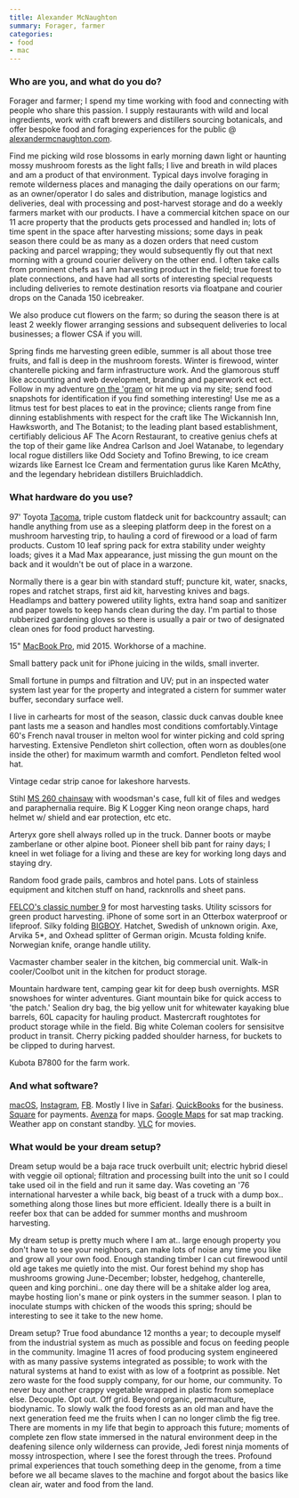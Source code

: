 ```yaml
---
title: Alexander McNaughton
summary: Forager, farmer 
categories:
- food
- mac
---
```


### Who are you, and what do you do?

Forager and farmer; I spend my time working with food and connecting with people who share this passion. I supply restaurants with wild and local ingredients, work with craft brewers and distillers sourcing botanicals, and offer bespoke food and foraging experiences for the public @ [alexandermcnaughton.com](https://alexandermcnaughton.com/ "Alexander's website.").

Find me picking wild rose blossoms in early morning dawn light or haunting mossy mushroom forests as the light falls; I live and breath in wild places and am a product of that environment. Typical days involve foraging in remote wilderness places and managing the daily operations on our farm; as an owner/operator I do sales and distribution, manage logistics and deliveries, deal with processing and post-harvest storage and do a weekly farmers market with our products. I have a commercial kitchen space on our 11 acre property that the products gets processed and handled in; lots of time spent in the space after harvesting missions; some days in peak season there could be as many as a dozen orders that need custom packing and parcel wrapping; they would subsequently fly out that next morning with a ground courier delivery on the other end. I often take calls from prominent chefs as I am harvesting product in the field; true forest to plate connections, and have had all sorts of interesting special requests including deliveries to remote destination resorts via floatpane and courier drops on the Canada 150 icebreaker.

We also produce cut flowers on the farm; so during the season there is at least 2 weekly flower arranging sessions and subsequent deliveries to local businesses; a flower CSA if you will.

Spring finds me harvesting green edible, summer is all about those tree fruits, and fall is deep in the mushroom forests. Winter is firewood, winter chanterelle picking and farm infrastructure work. And the glamorous stuff like accounting and web development, branding and paperwork ect ect. Follow in my adventure [on the 'gram](https://www.instagram.com/alexander.mcnaughton/ "Alexander's Instagram account.") or hit me up via my site; send food snapshots for identification if you find something interesting! Use me as a litmus test for best places to eat in the province; clients range from fine dinning establishments with respect for the craft like The Wickannish Inn, Hawksworth, and The Botanist; to the leading plant based establishment, certifiably delicious AF The Acorn Restaurant, to creative genius chefs at the top of their game like Andrea Carlson and Joel Watanabe, to legendary local rogue distillers like Odd Society and Tofino Brewing, to ice cream wizards like Earnest Ice Cream and fermentation gurus like Karen McAthy, and the legendary hebridean distillers Bruichladdich.

### What hardware do you use?

97' Toyota [Tacoma][tacoma.2], triple custom flatdeck unit for backcountry assault; can handle anything from use as a sleeping platform deep in the forest on a mushroom harvesting trip, to hauling a cord of firewood or a load of farm products. Custom 10 leaf spring pack for extra stability under weighty loads; gives it a Mad Max appearance, just missing the gun mount on the back and it wouldn't be out of place in a warzone.

Normally there is a gear bin with standard stuff; puncture kit, water, snacks, ropes and ratchet straps, first aid kit, harvesting knives and bags. Headlamps and battery powered utility lights, extra hand soap and sanitizer and paper towels to keep hands clean during the day. I'm partial to those rubberized gardening gloves so there is usually a pair or two of designated clean ones for food product harvesting.

15" [MacBook Pro][macbook-pro], mid 2015. Workhorse of a machine. 

Small battery pack unit for iPhone juicing in the wilds, small inverter.

Small fortune in pumps and filtration and UV; put in an inspected water system last year for the property and integrated a cistern for summer water buffer, secondary surface well.

I live in carhearts for most of the season, classic duck canvas double knee pant lasts me a season and handles most conditions comfortably.Vintage 60's French naval trouser in melton wool for winter picking and cold spring harvesting. Extensive Pendleton shirt collection, often worn as doubles(one inside the other) for maximum warmth and comfort. Pendleton felted wool hat. 

Vintage cedar strip canoe for lakeshore harvests.

Stihl [MS 260 chainsaw][ms-260] with woodsman's case, full kit of files and wedges and paraphernalia require. Big K Logger King neon orange chaps, hard helmet w/ shield and ear protection, etc etc.

Arteryx gore shell always rolled up in the truck. Danner boots or maybe zamberlane or other alpine boot. Pioneer shell bib pant for rainy days; I kneel in wet foliage for a living and these are key for working long days and staying dry. 

Random food grade pails, cambros and hotel pans. Lots of stainless equipment and kitchen stuff on hand, racknrolls and sheet pans.

[FELCO's classic number 9][felco-9] for most harvesting tasks. Utility scissors for green product harvesting. iPhone of some sort in an Otterbox waterproof or lifeproof. Silky folding [BIGBOY][]. Hatchet, Swedish of unknown origin. Axe, Arvika 5*, and Oxhead splitter of German origin.
Mcusta folding knife. Norwegian knife, orange handle utility.

Vacmaster chamber sealer in the kitchen, big commercial unit. Walk-in cooler/Coolbot unit in the kitchen for product storage.

Mountain hardware tent, camping gear kit for deep bush overnights. MSR snowshoes for winter adventures. Giant mountain bike for quick access to 'the patch.' Sealion dry bag, the big yellow unit for whitewater kayaking blue barrels, 60L capacity for hauling product. Mastercraft roughtotes for product storage while in the field. Big white Coleman coolers for sensisitve product in transit. Cherry picking padded shoulder harness, for buckets to be clipped to during harvest. 

Kubota B7800 for the farm work. 

### And what software?

[macOS][], [Instagram][], [FB][facebook]. Mostly I live in [Safari][]. [QuickBooks][] for the business. [Square][] for payments. [Avenza][avenza-maps-ios] for maps. [Google Maps][google-maps] for sat map tracking. Weather app on constant standby. [VLC][] for movies.

### What would be your dream setup?

Dream setup would be a baja race truck overbuilt unit; electric hybrid diesel with veggie oil optional; filtration and processing built into the unit so I could take used oil in the field and run it same day. Was coveting an '76 international harvester a while back, big beast of a truck with a dump box.. something along those lines but more efficient. Ideally there is a built in reefer box that can be added for summer months and mushroom harvesting.

My dream setup is pretty much where I am at.. large enough property you don't have to see your neighbors, can make lots of noise any time you like and grow all your own food. Enough standing timber I can cut firewood until old age takes me quietly into the mist. Our forest behind my shop has mushrooms growing June-December; lobster, hedgehog, chanterelle, queen and king porchini.. one day there will be a shitake alder log area, maybe hosting lion's mane or pink oysters in the summer season. I plan to inoculate stumps with chicken of the woods this spring; should be interesting to see it take to the new home.

Dream setup? True food abundance 12 months a year; to decouple myself from the industrial system as much as possible and focus on feeding people in the community. Imagine 11 acres of food producing system engineered with as many passive systems integrated as possible; to work with the natural systems at hand to exist with as low of a footprint as possible. Net zero waste for the food supply company, for our home, our community. To never buy another crappy vegetable wrapped in plastic from someplace else. Decouple. Opt out. Off grid. Beyond organic, permaculture, biodynamic. To slowly walk the food forests as an old man and have the next generation feed me the fruits when I can no longer climb the fig tree. There are moments in my life that begin to approach this future; moments of complete zen flow state immersed in the natural environment deep in the deafening silence only wilderness can provide, Jedi forest ninja moments of mossy introspection, where I see the forest through the trees. Profound primal experiences that touch something deep in the genome, from a time before we all became slaves to the machine and forgot about the basics like clean air, water and food from the land.

[avenza-maps-ios]: https://apps.apple.com/au/app/avenza-maps/id388424049<Paste> "An offline maps app."
[bigboy]: http://www.silkysaws.com/Silky_Saws/Folding-Straight_2/Silkys-BIGBOY-360mm-LG-Teeth-Hand-Saw#sthash.soAQXcoy.dpbs "A folding hand saw."
[facebook]: https://www.facebook.com/ "A social networking site."
[felco-9]: https://www.felco.com/us_en/felco-9.html "Pruning shears."
[google-maps]: https://www.google.com/maps/ "Web-based map tools."
[instagram]: https://www.instagram.com/ "A photo sharing service."
[macbook-pro]: https://www.apple.com/macbook-pro/ "A laptop."
[macos]: https://en.wikipedia.org/wiki/MacOS "An operating system for Mac hardware."
[ms-260]: https://www.stihl.com/STIHL-power-tools-A-great-range/Chainsaws/Petrol-chainsaws-for-forestry/2219-131/MS-260.aspx "A chainsaw."
[quickbooks]: https://quickbooks.intuit.com/ "Business accounting software for Windows."
[safari]: https://www.apple.com/safari/ "A fast web browser."
[square]: https://squareup.com/ "A software and hardware solution for processing credit cards."
[tacoma.2]: https://en.wikipedia.org/wiki/Toyota_Tacoma "A pickup truck."
[vlc]: http://www.videolan.org/vlc/ "An open-source media player."
